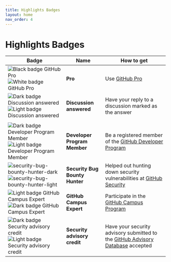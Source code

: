```yaml
---
title: Highlights Badges
layout: home
nav_order: 4
---
```


# Highlights Badges

| Badge                                                                                                                                                                                                                                                                                                                            | Name                           | How to get                                                                                                                        |
| -------------------------------------------------------------------------------------------------------------------------------------------------------------------------------------------------------------------------------------------------------------------------------------------------------------------------------- | ------------------------------ | --------------------------------------------------------------------------------------------------------------------------------- |
| ![Black badge GitHub Pro](https://user-images.githubusercontent.com/65187002/173065669-d1fdb5a7-8895-43cc-8dea-72a511a37e86.svg#gh-light-mode-only) ![White badge GitHub Pro](https://user-images.githubusercontent.com/65187002/173065531-57dbf8b1-7eb7-4d46-81bf-f2d18c7c9112.svg#gh-dark-mode-only)                           | **Pro**                        | Use [GitHub Pro](https://docs.github.com/en/get-started/learning-about-github/githubs-products#github-pro)                        |
| ![Dark badge Discussion answered](https://user-images.githubusercontent.com/65187002/173078083-15a75f15-b040-4a92-8d70-561a206d9fd9.svg#gh-dark-mode-only)![Light badge Discussion answered](https://user-images.githubusercontent.com/65187002/173078106-28bea542-4620-46ee-837d-defda3e44ca6.svg#gh-light-mode-only)           | **Discussion answered**        | Have your reply to a discussion marked as the answer     
                                                                         |
| ![Dark badge Developer Program Member](https://user-images.githubusercontent.com/65187002/173079579-3c393d22-7a13-4e7d-87b8-341fb613d52b.svg#gh-dark-mode-only)![Light badge Developer Program Member](https://user-images.githubusercontent.com/65187002/173079614-33f43a97-1cc2-4228-85e3-ef43836e17c2.svg#gh-light-mode-only) | **Developer Program Member**   | Be a registered member of the [GitHub Developer Program](https://docs.github.com/en/developers/overview/github-developer-program) |
| ![security-bug-bounty-hunter-dark](https://user-images.githubusercontent.com/65187002/173081624-93e3cf1f-50b7-45a4-82b7-1954f66368b9.svg#gh-dark-mode-only)![security-bug-bounty-hunter-light](https://user-images.githubusercontent.com/65187002/173081657-e500d72c-9247-44c2-a3d3-2deff30e1ae7.svg#gh-light-mode-only)         | **Security Bug Bounty Hunter** | Helped out hunting down security vulnerabilities at [GitHub Security](https://bounty.github.com/)                                 |
| ![Light badge GitHub Campus Expert][gce-dark]![Dark badge GitHub Campus Expert][gce-light]                                                                                                                                                                                                                                       | **GitHub Campus Expert**       | Participate in the [GitHub Campus Program](https://education.github.com/experts)                                                  |
| ![Dark badge Security advisory credit][sac-dark]![Light badge Security advisory credit][sac-light]                                                                                                                                                                                                                               | **Security advisory credit**   | Have your security advisory submitted to the [GitHub Advisory Database](https://github.com/advisories) accepted                   |

[gce-dark]: https://user-images.githubusercontent.com/65187002/173082819-b3625c23-bfd6-4492-b828-56ed91c45f52.svg#gh-dark-mode-only
[gce-light]: https://user-images.githubusercontent.com/65187002/173082836-08be81fe-13b7-4acf-9096-e5241d76f237.svg#gh-light-mode-only
[sac-dark]: https://user-images.githubusercontent.com/65187002/173084051-79a0a626-1c1a-4d60-afdf-50ad001d7b21.svg#gh-dark-mode-only
[sac-light]: https://user-images.githubusercontent.com/65187002/173084071-5f321da2-b2a9-490b-a524-1b21fa384d7e.svg#gh-light-mode-only
